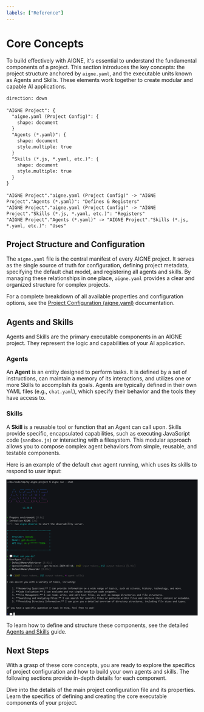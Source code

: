 ```yaml
---
labels: ["Reference"]
---
```


# Core Concepts

To build effectively with AIGNE, it's essential to understand the fundamental components of a project. This section introduces the key concepts: the project structure anchored by `aigne.yaml`, and the executable units known as Agents and Skills. These elements work together to create modular and capable AI applications.

```d2
direction: down

"AIGNE Project": {
  "aigne.yaml (Project Config)": { 
    shape: document 
  }
  "Agents (*.yaml)": { 
    shape: document
    style.multiple: true 
  }
  "Skills (*.js, *.yaml, etc.)": { 
    shape: document
    style.multiple: true 
  }
}

"AIGNE Project"."aigne.yaml (Project Config)" -> "AIGNE Project"."Agents (*.yaml)": "Defines & Registers"
"AIGNE Project"."aigne.yaml (Project Config)" -> "AIGNE Project"."Skills (*.js, *.yaml, etc.)": "Registers"
"AIGNE Project"."Agents (*.yaml)" -> "AIGNE Project"."Skills (*.js, *.yaml, etc.)": "Uses"
```

## Project Structure and Configuration

The `aigne.yaml` file is the central manifest of every AIGNE project. It serves as the single source of truth for configuration, defining project metadata, specifying the default chat model, and registering all agents and skills. By managing these relationships in one place, `aigne.yaml` provides a clear and organized structure for complex projects.

For a complete breakdown of all available properties and configuration options, see the [Project Configuration (aigne.yaml)](./core-concepts-project-configuration.md) documentation.

## Agents and Skills

Agents and Skills are the primary executable components in an AIGNE project. They represent the logic and capabilities of your AI application.

### Agents
An **Agent** is an entity designed to perform tasks. It is defined by a set of instructions, can maintain a memory of its interactions, and utilizes one or more Skills to accomplish its goals. Agents are typically defined in their own YAML files (e.g., `chat.yaml`), which specify their behavior and the tools they have access to.

### Skills
A **Skill** is a reusable tool or function that an Agent can call upon. Skills provide specific, encapsulated capabilities, such as executing JavaScript code (`sandbox.js`) or interacting with a filesystem. This modular approach allows you to compose complex agent behaviors from simple, reusable, and testable components.

Here is an example of the default `chat` agent running, which uses its skills to respond to user input:

![An agent running in chat mode](../assets/run/run-default-template-project-in-chat-mode.png)

To learn how to define and structure these components, see the detailed [Agents and Skills](./core-concepts-agents-and-skills.md) guide.

## Next Steps

With a grasp of these core concepts, you are ready to explore the specifics of project configuration and how to build your own agents and skills. The following sections provide in-depth details for each component.

<x-cards data-columns="2">
  <x-card data-title="Project Configuration (aigne.yaml)" data-icon="lucide:file-cog" data-href="/core-concepts/project-configuration">
    Dive into the details of the main project configuration file and its properties.
  </x-card>
  <x-card data-title="Agents and Skills" data-icon="lucide:bot" data-href="/core-concepts/agents-and-skills">
    Learn the specifics of defining and creating the core executable components of your project.
  </x-card>
</x-cards>